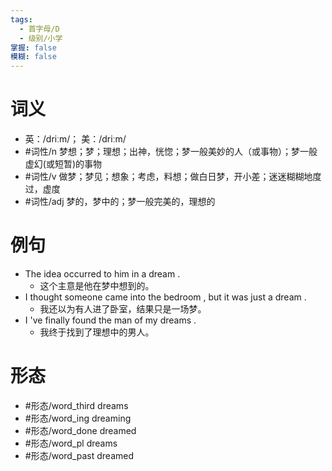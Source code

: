 ```yaml
---
tags:
  - 首字母/D
  - 级别/小学
掌握: false
模糊: false
---
```

# 词义
- 英：/driːm/； 美：/driːm/
- #词性/n  梦想；梦；理想；出神，恍惚；梦一般美妙的人（或事物）；梦一般虚幻(或短暂)的事物
- #词性/v  做梦；梦见；想象；考虑，料想；做白日梦，开小差；迷迷糊糊地度过，虚度
- #词性/adj  梦的，梦中的；梦一般完美的，理想的
# 例句
- The idea occurred to him in a dream .
	- 这个主意是他在梦中想到的。
- I thought someone came into the bedroom , but it was just a dream .
	- 我还以为有人进了卧室，结果只是一场梦。
- I 've finally found the man of my dreams .
	- 我终于找到了理想中的男人。
# 形态
- #形态/word_third dreams
- #形态/word_ing dreaming
- #形态/word_done dreamed
- #形态/word_pl dreams
- #形态/word_past dreamed
